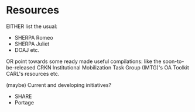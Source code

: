 # Resources

EITHER list the usual:
- SHERPA Romeo
- SHERPA Juliet
- DOAJ etc.

OR point towards some ready made useful compilations:
like the soon-to-be-released CRKN Institutional Mobilization Task Group (IMTG)'s OA Toolkit
CARL's resources etc.

(maybe) Current and developing initiatives?
- SHARE
- Portage
